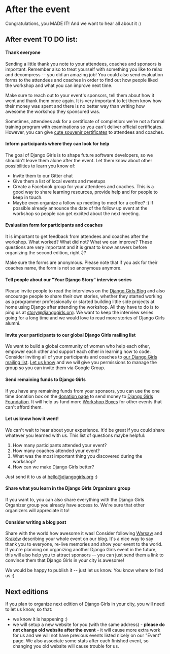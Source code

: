# After the event

Congratulations, you MADE IT! And we want to hear all about it :)

## After event TO DO list:

#### Thank everyone

Sending a little thank you note to your attendees, coaches and sponsors is important. Remember also to treat yourself with something you like to relax and decompress -- you did an amazing job! You could also send evaluation forms to the attendees and coaches in order to find out how people liked the workshop and what you can improve next time.

Make sure to reach out to your event's sponsors, tell them about how it went and thank them once again. It is very important to let them know how their money was spent and there is no better way than writing how awesome the workshop they sponsored was.

Sometimes, attendees ask for a certificate of completion: we're not a formal training program with examinations so you can't deliver official certificates. However, you can give [cute souvenir certificates](https://github.com/DjangoGirls/resources/tree/ae9756e9e82f30a333d5cfad6176d39e0cdbf594/Design/Certificates) to attendees and coaches.

#### Inform participants where they can look for help

The goal of Django Girls is to shape future software developers, so we shouldn't leave them alone after the event. Let them know about other possibilities to learn you know of:
- Invite them to our Gitter chat
- Give them a list of local events and meetups
- Create a Facebook group for your attendees and coaches. This is a good way to share learning resources, provide help and for people to keep in touch.
- Maybe even organize a follow up meeting to meet for a coffee? :) If possible already announce the date of the follow up event at the workshop so people can get excited about the next meeting.

#### Evaluation form for participants and coaches

It is important to get feedback from attendees and coaches after the workshop. What worked? What did not? What we can improve? These questions are very important and it is great to know answers before organizing the second edition, right :)?

Make sure the forms are anonymous. Please note that if you ask for their coaches name, the form is not so anonymous anymore.

#### Tell people about our "Your Django Story" interview series

Please invite people to read the interviews on the [Django Girls Blog](http://blog.djangogirls.org) and also encourage people to share their own stories, whether they started working as a programmer professionally or started building little side projects at home using Django after attending the workshop. All they have to do is to ping us at story@djangogirls.org. We want to keep the interview series going for a long time and we would love to read more stories of Django Girls alumni.

#### Invite your participants to our global Django Girls mailing list

We want to build a global community of women who help each other, empower each other and support each other in learning how to code. Consider inviting all of your participants and coaches to [our Django Girls mailing list](https://groups.google.com/forum/#!forum/django-girls). [Let us know](mailto:hello@djangogirls.org) and we will give you permissions to manage the group so you can invite them via Google Group.

#### Send remaining funds to Django Girls

If you have any remaining funds from your sponsors, you can use the one time donation box on the [donation page](https://djangogirls.org/donate) to send money to [Django Girls Foundation](https://djangogirls.org/foundation/). It will help us fund more [Workshop Boxes](https://djangogirls.org/workshop-box) for other events that can't afford them.

#### Let us know how it went!

We can't wait to hear about your experience. It'd be great if you could share whatever you learned with us. This list of questions maybe helpful:

1. How many participants attended your event?
2. How many coaches attended your event?
3. What was the most important thing you discovered during the workshop?
4. How can we make Django Girls better?

Just send it to us at hello@djangogirls.org :)

#### Share what you learn in the Django Girls Organizers group

If you want to, you can also share everything with the Django Girls Organizer group you already have access to. We're sure that other organizers will appreciate it to!

#### Consider writing a blog post

Share with the world how awesome it was! Consider following [Warsaw](http://blog.djangogirls.org/post/103157984293/django-girls-warsaw-8th-november-2014) and [Kraków](http://blog.djangogirls.org/post/103486728303/django-girls-krakow-11th-november-2014) describing your whole event on our blog. It's a nice way to say thank you to everyone, re-live memories and show your event to the world. If you're planning on organizing another Django Girls event in the future, this will also help you to attract sponsors -- you can just send them a link to convince them that Django Girls in your city is awesome!

We would be happy to publish it -- just let us know. You know where to find us :)

## Next editions

If you plan to organize next edition of Django Girls in your city, you will need to let us know, so that:
* we know it is happening :)
* we will setup a new website for you (with the same address) - **please do not change old website after the event** - it will cause more extra work for us and we will not have previous events listed nicely on our "Event" page. We also associate some stats after each finished event, so changing you old website will cause trouble for us.


